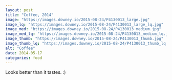 ```yaml
---
layout: post
title: "Coffee, 2014"
image: "https://images.downey.io/2015-08-24/P4130013_large.jpg"
image_lq: "https://images.downey.io/2015-08-24/P4130013_large_lq.jpg"
image_med: "https://images.downey.io/2015-08-24/P4130013_medium.jpg"
image_med_lq: "https://images.downey.io/2015-08-24/P4130013_medium_lq.jpg"
image_thumb: "https://images.downey.io/2015-08-24/P4130013_thumb.jpg"
image_thumb_lq: "https://images.downey.io/2015-08-24/P4130013_thumb_lq.jpg"
alt: "Coffee"
date: 2014-05-17
categories: food
---
```


Looks better than it tastes. :)
